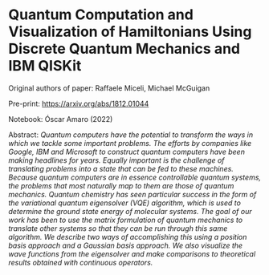 # Quantum Computation and Visualization of Hamiltonians Using Discrete Quantum Mechanics and IBM QISKit

Original authors of paper: Raffaele Miceli, Michael McGuigan

Pre-print: https://arxiv.org/abs/1812.01044

Notebook: Óscar Amaro (2022)

Abstract: _Quantum computers have the potential to transform the ways in which we tackle some important problems. The efforts by companies like Google, IBM and Microsoft to construct quantum computers have been making headlines for years. Equally important is the challenge of translating problems into a state that can be fed to these machines. Because quantum computers are in essence controllable quantum systems, the problems that most naturally map to them are those of quantum mechanics. Quantum chemistry has seen particular success in the form of the variational quantum eigensolver (VQE) algorithm, which is used to determine the ground state energy of molecular systems. The goal of our work has been to use the matrix formulation of quantum mechanics to translate other systems so that they can be run through this same algorithm. We describe two ways of accomplishing this using a position basis approach and a Gaussian basis approach. We also visualize the wave functions from the eigensolver and make comparisons to theoretical results obtained with continuous operators._
